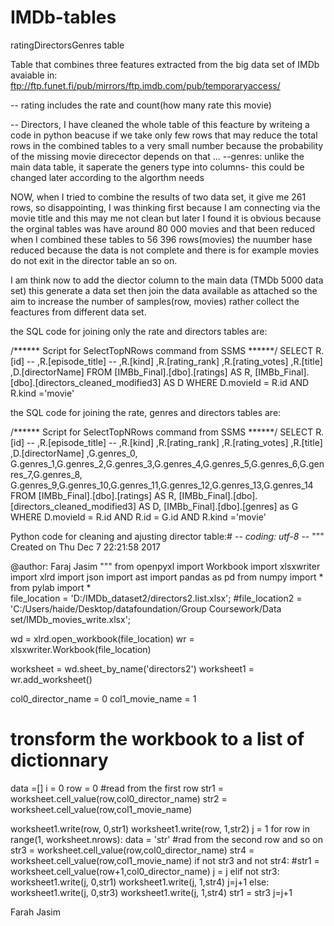 # IMDb-tables
ratingDirectorsGenres table

Table that combines three features extracted from the big data set of IMDb avaiable in:
ftp://ftp.funet.fi/pub/mirrors/ftp.imdb.com/pub/temporaryaccess/

-- rating includes the rate and count(how many rate this movie)

-- Directors, I have cleaned the whole table of this feacture by writeing a code in python beacuse if we take only few rows 
that may reduce the total rows in the combined tables to a very small number because the probability of the missing movie direcector 
depends on that ...
--genres: unlike the main data table, it saperate the geners type into columns- this could be changed later according to the algorthm needs

NOW, when I tried to combine the results of two data set, it give me 261 rows, so disappointing, I was thinking first because I am connecting via the movie title and this may me not clean 
but later I found it is obvious because the orginal tables was have around 80 000 movies and that been reduced when I combined these tables to 56 396 rows(movies)
the nuumber hase reduced because the data is not complete and there is for example movies do not exit in the director table an so on.

I am think now to add the diector column to the main data (TMDb 5000 data set) this generate a data set then join the data available as attached 
so the aim to increase the number of samples(row, movies) rather collect the feactures from different data set.


the SQL code for joining only the rate and directors tables are:

/****** Script for SelectTopNRows command from SSMS  ******/
SELECT R.[id]
--      ,R.[episode_title]
--      ,R.[kind]
      ,R.[rating_rank]
      ,R.[rating_votes]
      ,R.[title]
	  ,D.[directorName]
  FROM [IMBb_Final].[dbo].[ratings] AS R, 
  [IMBb_Final].[dbo].[directors_cleaned_modified3] AS D
  WHERE D.movieId = R.id
  AND R.kind ='movie'
  
  the SQL code for joining the rate, genres and directors tables are:
  
  
/****** Script for SelectTopNRows command from SSMS  ******/
SELECT R.[id]
--      ,R.[episode_title]
--      ,R.[kind]
      ,R.[rating_rank]
      ,R.[rating_votes]
      ,R.[title]
	  ,D.[directorName]
	  ,G.genres_0, G.genres_1,G.genres_2,G.genres_3,G.genres_4,G.genres_5,G.genres_6,G.genres_7,G.genres_8,
	  G.genres_9,G.genres_10,G.genres_11,G.genres_12,G.genres_13,G.genres_14
  FROM [IMBb_Final].[dbo].[ratings] AS R, 
  [IMBb_Final].[dbo].[directors_cleaned_modified3] AS D,
  [IMBb_Final].[dbo].[genres] as G
  WHERE D.movieId = R.id
  AND R.id = G.id
  AND R.kind ='movie'
  
  Python code for cleaning and ajusting director table:# -*- coding: utf-8 -*-
"""
Created on Thu Dec  7 22:21:58 2017

@author: Faraj Jasim
"""
from openpyxl import Workbook
import xlsxwriter
import xlrd
import json
import ast
import pandas as pd
from numpy import *
from pylab import *   
file_location = 'D:/IMDb_dataset2/directors2.list.xlsx';
#file_location2 = 'C:/Users/haide/Desktop/datafoundation/Group Coursework/Data set/IMDb_movies_write.xlsx';


wd = xlrd.open_workbook(file_location)
wr = xlsxwriter.Workbook(file_location)

worksheet = wd.sheet_by_name('directors2')
worksheet1 = wr.add_worksheet()



col0_director_name = 0
col1_movie_name = 1

# tronsform the workbook to a list of dictionnary
data =[]
i = 0
row = 0
#read from the first row
str1 = worksheet.cell_value(row,col0_director_name)
str2 = worksheet.cell_value(row,col1_movie_name)

worksheet1.write(row, 0,str1)
worksheet1.write(row, 1,str2)
j = 1
for row in range(1, worksheet.nrows):
    data = 'str'
    #rad from the second row and so on
    str3 = worksheet.cell_value(row,col0_director_name)
    str4 = worksheet.cell_value(row,col1_movie_name)
    if not str3 and not str4:
        #str1 = worksheet.cell_value(row+1,col0_director_name)
        j = j
    elif not str3:
        worksheet1.write(j, 0,str1)
        worksheet1.write(j, 1,str4)
        j=j+1
    else:
        worksheet1.write(j, 0,str3)
        worksheet1.write(j, 1,str4)
        str1 = str3
        j=j+1


Farah Jasim

 
